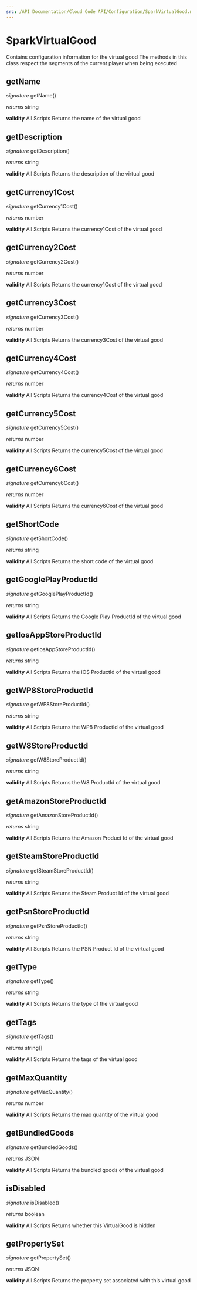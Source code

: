 ```yaml
---
src: /API Documentation/Cloud Code API/Configuration/SparkVirtualGood.md
---
```


# SparkVirtualGood

Contains configuration information for the virtual good
The methods in this class respect the segments of the current player when being executed


## getName

_signature_ getName()</p>
_returns_ string</p>

<b>validity</b> All Scripts
Returns the name of the virtual good

## getDescription

_signature_ getDescription()</p>
_returns_ string</p>

<b>validity</b> All Scripts
Returns the description of the virtual good

## getCurrency1Cost

_signature_ getCurrency1Cost()</p>
_returns_ number</p>

<b>validity</b> All Scripts
Returns the currency1Cost of the virtual good

## getCurrency2Cost

_signature_ getCurrency2Cost()</p>
_returns_ number</p>

<b>validity</b> All Scripts
Returns the currency1Cost of the virtual good

## getCurrency3Cost

_signature_ getCurrency3Cost()</p>
_returns_ number</p>

<b>validity</b> All Scripts
Returns the currency3Cost of the virtual good

## getCurrency4Cost

_signature_ getCurrency4Cost()</p>
_returns_ number</p>

<b>validity</b> All Scripts
Returns the currency4Cost of the virtual good

## getCurrency5Cost

_signature_ getCurrency5Cost()</p>
_returns_ number</p>

<b>validity</b> All Scripts
Returns the currency5Cost of the virtual good

## getCurrency6Cost

_signature_ getCurrency6Cost()</p>
_returns_ number</p>

<b>validity</b> All Scripts
Returns the currency6Cost of the virtual good

## getShortCode

_signature_ getShortCode()</p>
_returns_ string</p>

<b>validity</b> All Scripts
Returns the short code of the virtual good

## getGooglePlayProductId

_signature_ getGooglePlayProductId()</p>
_returns_ string</p>

<b>validity</b> All Scripts
Returns the Google Play ProductId of the virtual good

## getIosAppStoreProductId

_signature_ getIosAppStoreProductId()</p>
_returns_ string</p>

<b>validity</b> All Scripts
Returns the iOS ProductId of the virtual good

## getWP8StoreProductId

_signature_ getWP8StoreProductId()</p>
_returns_ string</p>

<b>validity</b> All Scripts
Returns the WP8 ProductId of the virtual good

## getW8StoreProductId

_signature_ getW8StoreProductId()</p>
_returns_ string</p>

<b>validity</b> All Scripts
Returns the W8 ProductId of the virtual good

## getAmazonStoreProductId

_signature_ getAmazonStoreProductId()</p>
_returns_ string</p>

<b>validity</b> All Scripts
Returns the Amazon Product Id of the virtual good

## getSteamStoreProductId

_signature_ getSteamStoreProductId()</p>
_returns_ string</p>

<b>validity</b> All Scripts
Returns the Steam Product Id of the virtual good

## getPsnStoreProductId

_signature_ getPsnStoreProductId()</p>
_returns_ string</p>

<b>validity</b> All Scripts
Returns the PSN Product Id of the virtual good

## getType

_signature_ getType()</p>
_returns_ string</p>

<b>validity</b> All Scripts
Returns the type of the virtual good

## getTags

_signature_ getTags()</p>
_returns_ string[]</p>

<b>validity</b> All Scripts
Returns the tags of the virtual good

## getMaxQuantity

_signature_ getMaxQuantity()</p>
_returns_ number</p>

<b>validity</b> All Scripts
Returns the max quantity of the virtual good

## getBundledGoods

_signature_ getBundledGoods()</p>
_returns_ JSON</p>

<b>validity</b> All Scripts
Returns the bundled goods of the virtual good

## isDisabled

_signature_ isDisabled()</p>
_returns_ boolean</p>

<b>validity</b> All Scripts
Returns whether this VirtualGood is hidden

## getPropertySet

_signature_ getPropertySet()</p>
_returns_ JSON</p>

<b>validity</b> All Scripts
Returns the property set associated with this virtual good
